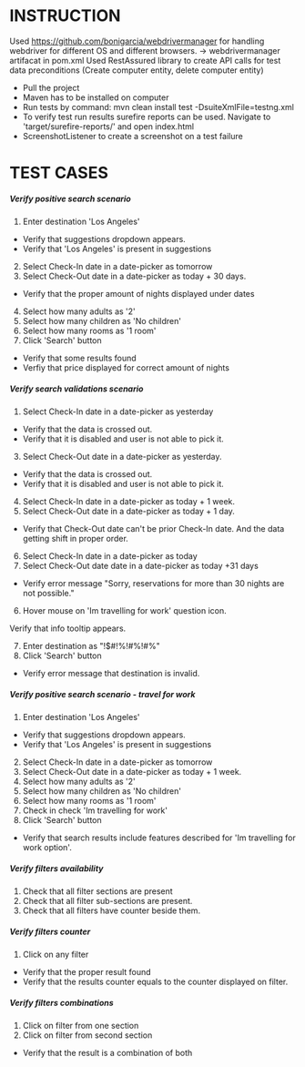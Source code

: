 # INSTRUCTION
Used https://github.com/bonigarcia/webdrivermanager for handling webdriver for different OS and different browsers. -> webdrivermanager artifacat in pom.xml
Used RestAssured library to create API calls for test data preconditions (Create computer entity, delete computer entity)

- Pull the project
- Maven has to be installed on computer
- Run tests by command: mvn clean install test -DsuiteXmlFile=testng.xml
- To verify test run results surefire reports can be used. Navigate to 'target/surefire-reports/' and open index.html
- ScreenshotListener to create a screenshot on a test failure


# TEST CASES

##### Verify positive search scenario

1. Enter destination 'Los Angeles'

- Verify that suggestions dropdown appears.
- Verify that 'Los Angeles' is present in suggestions

2. Select Check-In date in a date-picker as tomorrow
3. Select Check-Out date in a date-picker as today + 30 days.

- Verify that the proper amount of nights displayed under dates

4. Select how many adults as '2'
5. Select how many children as 'No children'
6. Select how many rooms as '1 room'
7. Click 'Search' button

- Verify that some results found
- Verfiy that price displayed for correct amount of nights

##### Verify search validations scenario

1. Select Check-In date in a date-picker as yesterday

- Verify that the data is crossed out.
- Verify that it is disabled and user is not able to pick it.

3. Select Check-Out date in a date-picker as yesterday.
- Verify that the data is crossed out.
- Verify that it is disabled and user is not able to pick it.

4. Select Check-In date in a date-picker as today + 1 week.
5. Select Check-Out date in a date-picker as today + 1 day.

- Verify that Check-Out date can't be prior Check-In date. And the data getting shift in proper order.

6. Select Check-In date in a date-picker as today
7. Select Check-Out date date in a date-picker as today +31 days

- Verify error message "Sorry, reservations for more than 30 nights are not possible."

6. Hover mouse on 'Im travelling for work' question icon.

Verify that info tooltip appears.

7. Enter destination as "!$#!%!#%!#%"
8. Click 'Search' button

- Verify error message that destination is invalid.


##### Verify positive search scenario - travel for work

1. Enter destination 'Los Angeles'

- Verify that suggestions dropdown appears.
- Verify that 'Los Angeles' is present in suggestions

2. Select Check-In date in a date-picker as tomorrow
3. Select Check-Out date in a date-picker as today + 1 week.
4. Select how many adults as '2'
5. Select how many children as 'No children'
6. Select how many rooms as '1 room'
7. Check in check 'Im travelling for work'
7. Click 'Search' button

- Verify that search results include features described for 'Im travelling for work option'.


##### Verify filters availability

1. Check that all filter sections are present
2. Check that all filter sub-sections are present.
3. Check that all filters have counter beside them.

##### Verify filters counter

1. Click on any filter

- Verify that the proper result found
- Verify that the results counter equals to the counter displayed on filter.


##### Verify filters combinations

1. Click on filter from one section
2. Click on filter from second section

- Verify that the result is a combination of both

